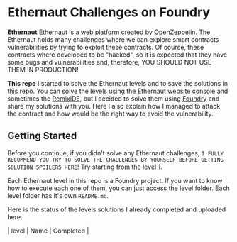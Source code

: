 # Ethernaut Challenges on Foundry

**Ethernaut**
[Ethernaut](https://ethernaut.openzeppelin.com/) is a web platform created by [OpenZeppelin](https://www.openzeppelin.com/). The Ethernaut holds many challenges where we can explore smart contracts vulnerabilities by trying to exploit these contracts. Of course, these contracts where developed to be "hacked", so it is expected that they have some bugs and vulnerabilities and, therefore, YOU SHOULD NOT USE THEM IN PRODUCTION!

**This repo**
I started to solve the Ethernaut levels and to save the solutions in this repo. You can solve the levels using the Ethernaut website console and sometimes the [RemixIDE](https://remix.ethereum.org), but I decided to solve them using [Foundry](https://book.getfoundry.sh/) and share my solutions with you. Here I also explain how I managed to attack the contract and how would be the right way to avoid the vulnerability.

## Getting Started

Before you continue, if you didn't solve any Ethernaut challenges, `I FULLY RECOMMEND YOU TRY TO SOLVE THE CHALLENGES BY YOURSELF BEFORE GETTING SOLUTION SPOILERS HERE`! Try starting from the [level 1](https://ethernaut.openzeppelin.com/level/0x7E0f53981657345B31C59aC44e9c21631Ce710c7).

Each Ethernaut level in this repo is a Foundry project. If you want to know how to execute each one of them, you can just access the level folder. Each level folder has it's own `README.md`.

Here is the status of the levels solutions I already completed and uploaded here.

| level | Name | Completed |
